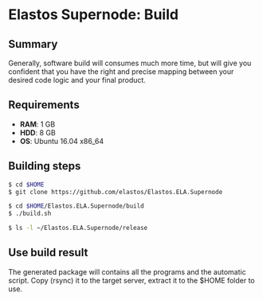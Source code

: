 # Elastos Supernode: Build

## Summary

Generally, software build will consumes much more time, but will give you confident that you have the right and precise mapping between your desired code logic and your final product.

## Requirements

- **RAM**: 1 GB
- **HDD**: 8 GB
- **OS**: Ubuntu 16.04 x86_64

## Building steps

```bash
$ cd $HOME
$ git clone https://github.com/elastos/Elastos.ELA.Supernode

$ cd $HOME/Elastos.ELA.Supernode/build
$ ./build.sh

$ ls -l ~/Elastos.ELA.Supernode/release
```

## Use build result

The generated package will contains all the programs and the automatic script. Copy (rsync) it to the target server, extract it to the $HOME folder to use.


